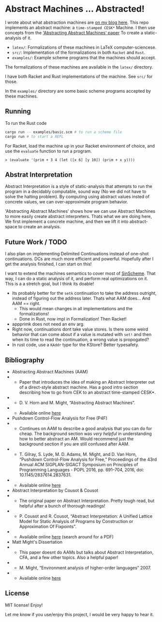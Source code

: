 # Abstract Machines ... Abstracted! #

I wrote about what abstraction machines are
[on my blog here](https://drs.is/post/abstract-machines/).
This repo implements an abstract machine: a `time-stamped CESK*` Machine.
I then use concepts from the
['Abstracting Abstract Machines' paper](http://matt.might.net/papers/vanhorn2010abstract.pdf)
To create a static-analysis of it.

* `latex/`: Formalizations of these machines in LaTeX computer-sciencese.
* `src/`: Implementation of the formalizations in both `Racket` and `Rust`.
* `examples/`: Example scheme programs that the machines should accept.

The formalizations of these machines are available in the `latex/` directory.

I have both Racket and Rust implementations of the machine. See `src/` for those.

In the `examples/` directory are some basic scheme programs accepted by these machines.


## Running ##

To run the Rust code

```bash
cargo run -- examples/basic.scm # to run a scheme file
cargo run # to start a REPL
```

For Racket, load the machine up in your Racket environment of choice,
and use the `evaluate` function to run a program.

```racket
> (evaluate '(prim + 3 4 (let ([x 6] [y 10]) (prim + x y))))
```

## Abstrat Interpretation ##

Abstract Interpretation is a style of static-analysis that attempts
to run the program in a decidably computable, sound way
(No we did not have to solve the halting problem).
By computing using abstract values insted of concrete values,
we can over-approximate program behavior.

'Abstracting Abstract Machines' shows how we can use Abstract Machines
to more easily create abstract interpreters. Thats what we are doing here,
We first implement a concrete machine, and then we lift it into abstract-space
to create an analysis.

## Future Work / TODO ##

I also plan on implementing Delimited Continuations instead of one-shot
continuations. DCs are much more efficient and powerful.
Hopefully after I get the analysis finished, I can start on this!

I want to extend the machines semantics to cover most of
[SinScheme](https://github.com/sinistersnare/SinScheme).
That way, I can do a static analysis of it, and perform real optimizations
on it. This is a a stretch goal, but I think its doable!

* Its probably better for the `setk` continuation to take the address outright,
instead of figuring out the address later. Thats what AAM does... And AAM == right.
	* This would mean changes in all implementations and the formalizations!
	* Done in Rust, now impl in Formalization! Then Racket!
* appprimk does not need an env arg.
* Right now, continuations dont take value stores. Is there some weird behavior that can come about if a value is mutated with `set!` and then when its time to read the continuation, a wrong value is propogated?
* In rust code, use a `KAddr` type for the KStore? Better typesafety.

## Bibliography ##

- Abstracting Abstract Machines (AAM)
- - Paper that introduces the idea of making an Abstract Interpreter out of a direct-style abstract machine. Has a good intro section describing how to go from CEK to an abstract time-stamped CESK*.
- - D. V. Horn and M. Might, “Abstracting Abstract Machines”.
- - Available online [here](http://matt.might.net/papers/vanhorn2010abstract.pdf)
- Pushdown Control-Flow Analysis for Free (P4F)
- - Continues on AAM to describe a good analysis that you can do for cheap. The background section was _very helpful_ in understanding how to better abstract an AM. Would recommend just the background section if you are still confused after AAM.
- - T. Gilray, S. Lyde, M. D. Adams, M. Might, and D. Van Horn, “Pushdown Control-Flow Analysis for Free,” Proceedings of the 43rd Annual ACM SIGPLAN-SIGACT Symposium on Principles of Programming Languages - POPL 2016, pp. 691–704, 2016, doi: 10.1145/2837614.2837631.
- - Available online [here](https://gilray.org/pdf/pushdown-for-free.pdf)
- Abstract Interpretation by Cousot & Cousot
- - The original paper on Abstract Interpretation. Pretty tough read, but helpful after a bunch of thorough readings!
- - P. Cousot and R. Cousot, “Abstract Interpretation: A Unified Lattice Model for Static Analysis of Programs by Construction or Approximation Of Fixpoints".
- - Available online [here](https://dl.acm.org/doi/10.1145/512950.512973) (search around for a PDF)
- Matt Might's Dissertation
- - This paper doesnt do AAMs but talks about Abstract Interpretation, CFA, and a few other topics. Also a helpful paper!
- - M. Might, “Environment analysis of higher-order languages” 2007.
- - Available online [here](http://matt.might.net/papers/might2007diss.pdf)

## License ##

MIT license! Enjoy!

Let me know if you use/enjoy this project, I would be very happy to hear it.

